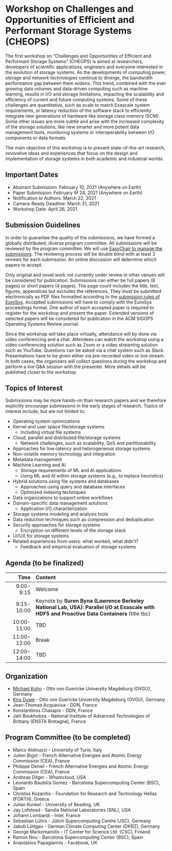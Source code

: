 # Workshop on Challenges and Opportunities of Efficient and Performant Storage Systems (CHEOPS)

The first workshop on “Challenges and Opportunities of Efficient and Performant Storage Systems” (CHEOPS) is aimed at researchers, developers of scientific applications, engineers and everyone interested in the evolution of storage systems. As the developments of computing power, storage and network technologies continue to diverge, the bandwidth performance gap between them widens. This trend, combined with the ever growing data volumes and data-driven computing such as machine learning, results in I/O and storage limitations, impacting the scalability and efficiency of current and future computing systems. Some of these challenges are quantitative, such as scale to match Exascale system requirements, or latency reduction of the software stack  to efficiently integrate new generations of hardware like storage class memory (SCM). Some other issues are more subtle and arise with the increased complexity of the storage solutions, like new smarter and more potent data management tools, monitoring systems or interoperability between I/O components or data formats.

The main objective of this workshop is to present state-of-the-art research, innovative ideas and experiences that focus on the design and implementation of storage systems in both academic and industrial worlds.

## Important Dates

- Abstract Submission: February 10, 2021 (Anywhere on Earth)
- Paper Submission: February ~~17~~ 24, 2021 (Anywhere on Earth)
- Notification to Authors: March 22, 2021
- Camera-Ready Deadline: March 31, 2021
- Workshop Date: April 26, 2021

## Submission Guidelines

In order to guarantee the quality of the submissions, we have formed a globally distributed, diverse program committee. All submissions will be reviewed by the program committee. We will use [EasyChair to manage the submissions](https://easychair.org/conferences/?conf=cheops21). The reviewing process will be double blind with at least 3 reviews for each submission. An online discussion will determine which papers to accept.

Only original and novel work not currently under review in other venues will be considered for publication. Submissions can either be full papers (8 pages) or short papers (4 pages). The page count includes the title, text, figures, appendices but excludes the references. They must be submitted electronically as PDF files formatted according to the [submission rules of EuroSys](https://2021.eurosys.org/cfp.html#cfp). Accepted submissions will have to comply with the EuroSys proceedings format. One author of each accepted paper is required to register for the workshop and present the paper. Extended versions of selected papers will be considered for publication in the ACM SIGOPS Operating Systems Review journal.

Since the workshop will take place virtually, attendance will by done via video conferencing and a chat. Attendees can watch the workshop using a video conferencing solution such as Zoom or a video streaming solution such as YouTube. Questions can be asked via a chat system such as Slack. Presentations have to be given either via pre-recorded video or live stream. In both cases, the organizers will collect questions during the workshop and perform a live Q&A session with the presenter. More details will be published closer to the workshop.

## Topics of Interest

Submissions may be more hands-on than research papers and we therefore explicitly encourage submissions in the early stages of research. Topics of interest include, but are not limited to:

- Operating system optimizations
- Kernel and user space file/storage systems
  - Including virtual file systems
- Cloud, parallel and distributed file/storage systems
  - Network challenges, such as scalability, QoS and partitionability
- Approaches for low-latency and heterogeneous storage systems
- Non-volatile memory technology and integration
- Metadata management
- Machine Learning and AI
  - Storage requirements of ML and AI applications
  - Using ML and AI within storage systems (e.g., to replace heuristics)
- Hybrid solutions using file systems and databases
  - Approaches using query and database interfaces
  - Optimized indexing techniques
- Data organizations to support online workflows
- Domain-specific data management solutions
  - Application I/O characterization
- Storage systems modeling and analysis tools
- Data reduction techniques such as compression and deduplication
- Security approaches for storage systems
  - Encryption on different levels of the storage stack
- UI/UX for storage systems
- Related experiences from users: what worked, what didn't?
  - Feedback and empirical evaluation of storage systems

## Agenda (to be finalized)

| Time        | Content                                                       |
|------------:|:--------------------------------------------------------------|
|   9:00-9:15 | Welcome                                                       |
|  9:15-10:00 | Keynote by **Suren Byna (Lawrence Berkeley National Lab, USA): Parallel I/O at Exascale with HDF5 and Proactive Data Containers** (title tbc) |
| 10:00-11:00 | TBD                                                           |
| 11:00-12:00 | Break                                                         |
| 12:00-14:00 | TBD                                                           |

## Organization

- [Michael Kuhn](https://parcio.ovgu.de/People/Michael+Kuhn.html) - Otto von Guericke University Magdeburg (OVGU), Germany
- [Kira Duwe](https://parcio.ovgu.de/People/Kira+Duwe.html) - Otto von Guericke University Magdeburg (OVGU), Germany
- Jean-Thomas Acquaviva - DDN, France
- Konstantinos Chasapis - DDN, France
- Jalil Boukhobza - National Institute of Advanced Technologies of Brittany (ENSTA Bretagne), France

## Program Committee (to be completed)

- Marco Aldinucci - University of Turin, Italy
- Julien Bigot - French Alternative Energies and Atomic Energy Commission (CEA), France
- Philippe Deniel - French Alternative Energies and Atomic Energy Commission (CEA), France
- Andreas Dilger - Whamcloud, USA
- Leonardo Bautista Gomez - Barcelona Supercomputing Center (BSC), Spain
- Christos Kozanitis - Foundation for Research and Technology Hellas (FORTH), Greece
- Julian Kunkel - University of Reading, UK
- Jay Lofstead - Sandia National Laboratories (SNL), USA
- Johann Lombardi - Intel, France
- Sebastian Lührs - Jülich Supercomputing Centre (JSC), Germany
- Jakob Lüttgau - German Climate Computing Center (DKRZ), Germany
- George Markomanolis - IT Center for Science Ltd. (CSC), Finland
- Ramon Nou - Barcelona Supercomputing Center (BSC), Spain
- Anastasios Papagiannis - Facebook, UK
